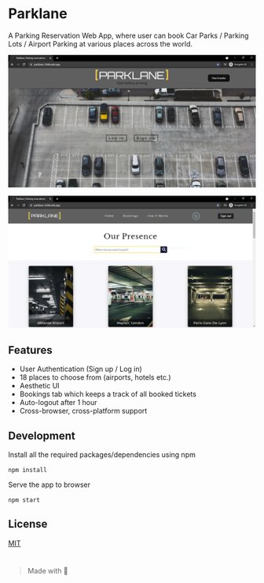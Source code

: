 # Parklane

A Parking Reservation Web App, where user can book Car Parks / Parking Lots / Airport Parking at various places across the world.

![](src/images/ss1.png)

![](src/images/ss2.png)

## Features
* User Authentication (Sign up / Log in)
* 18 places to choose from (airports, hotels etc.)
* Aesthetic UI
* Bookings tab which keeps a track of all booked tickets
* Auto-logout after 1 hour
* Cross-browser, cross-platform support

## Development

Install all the required packages/dependencies using npm
```
npm install
```
Serve the app to browser
```
npm start
```

## License
[MIT](https://github.com/DivyamKakkar24/Parklane/blob/94d8b13137b69db3c85fddeabccdea615428e33e/LICENSE)

#
>Made with 🤍
